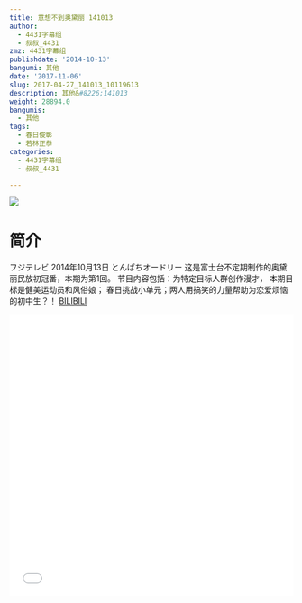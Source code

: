 ```yaml
---
title: 意想不到奥黛丽 141013
author:
  - 4431字幕组
  - 叔叔_4431
zmz: 4431字幕组
publishdate: '2014-10-13'
bangumi: 其他
date: '2017-11-06'
slug: 2017-04-27_141013_10119613
description: 其他&#8226;141013
weight: 28894.0
bangumis:
  - 其他
tags:
  - 春日俊彰
  - 若林正恭
categories:
  - 4431字幕组
  - 叔叔_4431

---
```

![](https://i.imgur.com/PDEeQDU.png)
# 简介  
フジテレビ  2014年10月13日 とんぱちオードリー
这是富士台不定期制作的奥黛丽民放初冠番，本期为第1回。
节目内容包括：为特定目标人群创作漫才， 本期目标是健美运动员和风俗娘；
春日挑战小单元；两人用搞笑的力量帮助为恋爱烦恼的初中生？！
  [BILIBILI](https://www.bilibili.com/video/av10119613/)

  <iframe src="//www.bilibili.com/html/html5player.html?cid=16721376&aid=10119613" width="100%" height="500" frameborder="0" allowfullscreen="allowfullscreen"></iframe>
